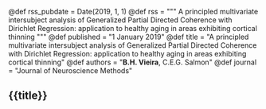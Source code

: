 @def rss_pubdate = Date(2019, 1, 1)
@def rss = """ A principled multivariate intersubject analysis of Generalized Partial Directed Coherence with Dirichlet Regression: application to healthy aging in areas exhibiting cortical thinning """
@def published = "1 January 2019"
@def title = "A principled multivariate intersubject analysis of Generalized Partial Directed Coherence with Dirichlet Regression: application to healthy aging in areas exhibiting cortical thinning"
@def authors = "<b>B.H. Vieira</b>, C.E.G. Salmon"
@def journal = "Journal of Neuroscience Methods"

## {{title}}
~~~<sup>~~~{{authors}}, _{{journal}}_, {{rss_pubdate}}~~~</sup>~~~





